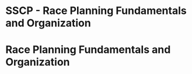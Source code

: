 # SSCP - Race Planning Fundamentals and Organization

# Race Planning Fundamentals and Organization

